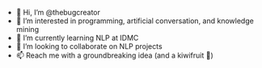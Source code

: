 - 👋 Hi, I’m @thebugcreator
- 👀 I’m interested in programming, artificial conversation, and knowledge mining
- 🌱 I’m currently learning NLP at IDMC
- 💞️ I’m looking to collaborate on NLP projects
- 📫 Reach me with a groundbreaking idea (and a kiwifruit 🥲)

<!---
thebugcreator/thebugcreator is a ✨ special ✨ repository because its `README.md` (this file) appears on your GitHub profile.
You can click the Preview link to take a look at your changes.
--->
